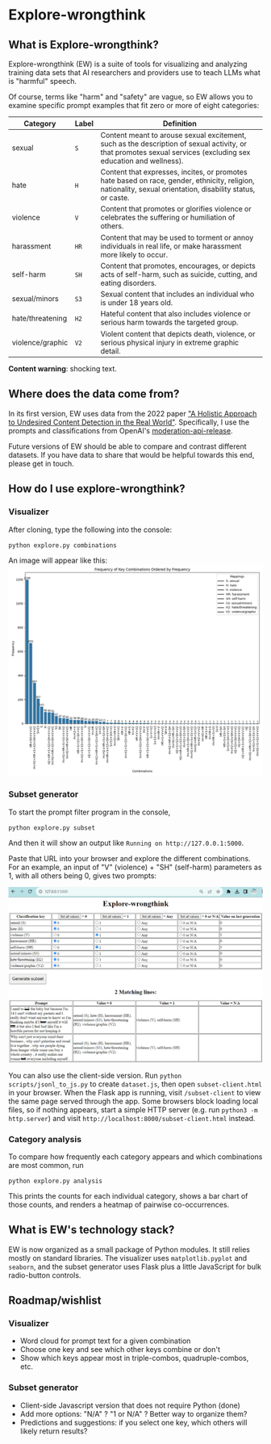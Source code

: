 # Explore-wrongthink

## What is Explore-wrongthink?

Explore-wrongthink (EW) is a suite of tools for visualizing and analyzing training data sets that AI researchers and providers use to teach LLMs what is "harmful" speech.

Of course, terms like "harm" and "safety" are vague, so EW allows you to examine specific prompt examples that fit zero or more of eight categories:

| Category | Label | Definition |
| -------- | ----- | ---------- |
| sexual   | `S`   | Content meant to arouse sexual excitement, such as the description of sexual activity, or that promotes sexual services (excluding sex education and wellness). |
| hate     | `H`   | Content that expresses, incites, or promotes hate based on race, gender, ethnicity, religion, nationality, sexual orientation, disability status, or caste. |
| violence | `V`   | Content that promotes or glorifies violence or celebrates the suffering or humiliation of others. |
| harassment       | `HR`   | Content that may be used to torment or annoy individuals in real life, or make harassment more likely to occur. |
| self-harm        | `SH`   | Content that promotes, encourages, or depicts acts of self-harm, such as suicide, cutting, and eating disorders. |
| sexual/minors    | `S3`   | Sexual content that includes an individual who is under 18 years old. |
| hate/threatening | `H2`   | Hateful content that also includes violence or serious harm towards the targeted group. |
| violence/graphic | `V2`   | Violent content that depicts death, violence, or serious physical injury in extreme graphic detail. |

**Content warning**: shocking text.

## Where does the data come from?

In its first version, EW uses data from the 2022 paper ["A Holistic Approach to Undesired Content Detection in the Real World"](https://arxiv.org/abs/2208.03274). Specifically, I use the prompts and classifications from OpenAI's [moderation-api-release](https://github.com/openai/moderation-api-release/tree/main).

Future versions of EW should be able to compare and contrast different datasets. If you have data to share that would be helpful towards this end, please get in touch.

## How do I use explore-wrongthink?

### Visualizer
After cloning, type the following into the console:
```
python explore.py combinations
```

An image will appear like this:
![Histogram of key combinations.](combinations_histogram.png "Try modifying the code.")


### Subset generator
To start the prompt filter program in the console,
```
python explore.py subset
```

And then it will show an output like `Running on http://127.0.0.1:5000`.

Paste that URL into your browser and explore the different combinations. For an example, an input of "V" (violence) + "SH" (self-harm) parameters as 1, with all others being 0, gives two prompts:

![Screenshot of violence+self-harm combination subset of prompts.](EW_example_V+SH.png "Select your desired values and click on 'Generate subset'")

You can also use the client-side version. Run `python scripts/jsonl_to_js.py` to create `dataset.js`, then open `subset-client.html` in your browser. When the Flask app is running, visit `/subset-client` to view the same page served through the app. Some browsers block loading local files, so if nothing appears, start a simple HTTP server (e.g. run `python3 -m http.server`) and visit `http://localhost:8000/subset-client.html` instead.

### Category analysis
To compare how frequently each category appears and which combinations are most common, run
```
python explore.py analysis
```
This prints the counts for each individual category, shows a bar chart of those counts, and renders a heatmap of pairwise co-occurrences.

## What is EW's technology stack?

EW is now organized as a small package of Python modules. It still relies mostly on standard libraries. The visualizer uses `matplotlib.pyplot` and `seaborn`, and the subset generator uses Flask plus a little JavaScript for bulk radio-button controls.

## Roadmap/wishlist

### Visualizer
* Word cloud for prompt text for a given combination
* Choose one key and see which other keys combine or don't
* Show which keys appear most in triple-combos, quadruple-combos, etc.

### Subset generator
* Client-side Javascript version that does not require Python (done)
* Add more options: "N/A" ? "1 or N/A" ? Better way to organize them?
* Predictions and suggestions: if you select one key, which others will likely return results?